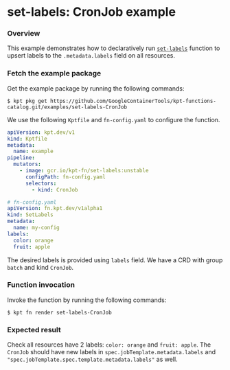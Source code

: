 # set-labels: CronJob example

### Overview

This example demonstrates how to declaratively run [`set-labels`] function
to upsert labels to the `.metadata.labels` field on all resources.

### Fetch the example package

Get the example package by running the following commands:

```shell
$ kpt pkg get https://github.com/GoogleContainerTools/kpt-functions-catalog.git/examples/set-labels-CronJob
```

We use the following `Kptfile` and `fn-config.yaml` to configure the function.

```yaml
apiVersion: kpt.dev/v1
kind: Kptfile
metadata:
  name: example
pipeline:
  mutators:
    - image: gcr.io/kpt-fn/set-labels:unstable
      configPath: fn-config.yaml
      selectors:
        - kind: CronJob
```

```yaml
# fn-config.yaml
apiVersion: fn.kpt.dev/v1alpha1
kind: SetLabels
metadata:
  name: my-config
labels:
  color: orange
  fruit: apple
```

The desired labels is provided using `labels` field. We have a CRD with group
`batch` and kind `CronJob`. 

### Function invocation

Invoke the function by running the following commands:

```shell
$ kpt fn render set-labels-CronJob
```

### Expected result

Check all resources have 2 labels: `color: orange` and `fruit: apple`. 
The `CronJob` should have new labels in `spec.jobTemplate.metadata.labels` and `"spec.jobTemplate.spec.template.metadata.labels"` as well.

[`set-labels`]: https://catalog.kpt.dev/set-labels/v0.1/

